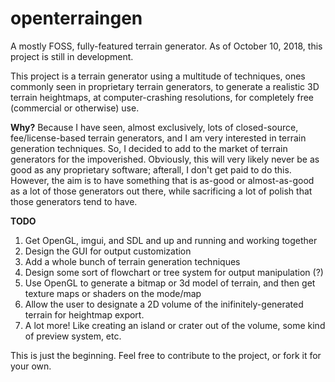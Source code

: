 # openterraingen
A mostly FOSS, fully-featured terrain generator. As of October 10, 2018, this project is still in development.

This project is a terrain generator using a multitude of techniques, ones commonly seen in proprietary terrain generators, to generate a realistic 3D terrain heightmaps, at computer-crashing resolutions, for completely free (commercial or otherwise) use.

__Why?__ Because I have seen, almost exclusively, lots of closed-source, fee/license-based terrain generators, and I am very interested in terrain generation techniques. So, I decided to add to the market of terrain generators for the impoverished. Obviously, this will very likely never be as good as any proprietary software; afterall, I don't get paid to do this. However, the aim is to have something that is as-good or almost-as-good as a lot of those generators out there, while sacrificing a lot of polish that those generators tend to have.

__TODO__  
1. Get OpenGL, imgui, and SDL and up and running and working together
2. Design the GUI for output customization
3. Add a whole bunch of terrain generation techniques
4. Design some sort of flowchart or tree system for output manipulation (?)
5. Use OpenGL to generate a bitmap or 3d model of terrain, and then get texture maps or shaders on the mode/map
6. Allow the user to designate a 2D volume of the inifinitely-generated terrain for heightmap export.
7. A lot more! Like creating an island or crater out of the volume, some kind of preview system, etc.

This is just the beginning. Feel free to contribute to the project, or fork it for your own.
